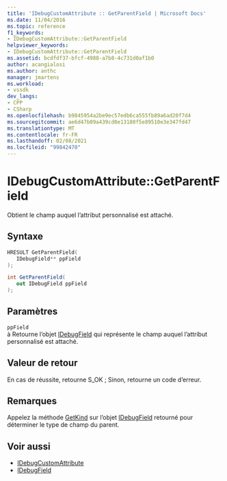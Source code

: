 ```yaml
---
title: 'IDebugCustomAttribute :: GetParentField | Microsoft Docs'
ms.date: 11/04/2016
ms.topic: reference
f1_keywords:
- IDebugCustomAttribute::GetParentField
helpviewer_keywords:
- IDebugCustomAttribute::GetParentField
ms.assetid: bcdfdf37-bfcf-4988-a7b8-4c731d0af1b0
author: acangialosi
ms.author: anthc
manager: jmartens
ms.workload:
- vssdk
dev_langs:
- CPP
- CSharp
ms.openlocfilehash: b9845954a2be9ec57edb6ca555fb89a6ad20f7d4
ms.sourcegitcommit: ae6d47b09a439cd0e13180f5e89510e3e347fd47
ms.translationtype: MT
ms.contentlocale: fr-FR
ms.lasthandoff: 02/08/2021
ms.locfileid: "99842470"
---
```

# <a name="idebugcustomattributegetparentfield"></a>IDebugCustomAttribute::GetParentField
Obtient le champ auquel l’attribut personnalisé est attaché.

## <a name="syntax"></a>Syntaxe

```cpp
HRESULT GetParentField( 
   IDebugField** ppField
);
```

```csharp
int GetParentField(
   out IDebugField ppField
);
```

## <a name="parameters"></a>Paramètres
`ppField`\
à Retourne l’objet [IDebugField](../../../extensibility/debugger/reference/idebugfield.md) qui représente le champ auquel l’attribut personnalisé est attaché.

## <a name="return-value"></a>Valeur de retour
 En cas de réussite, retourne S_OK ; Sinon, retourne un code d’erreur.

## <a name="remarks"></a>Remarques
 Appelez la méthode [GetKind](../../../extensibility/debugger/reference/idebugfield-getkind.md) sur l’objet [IDebugField](../../../extensibility/debugger/reference/idebugfield.md) retourné pour déterminer le type de champ du parent.

## <a name="see-also"></a>Voir aussi
- [IDebugCustomAttribute](../../../extensibility/debugger/reference/idebugcustomattribute.md)
- [IDebugField](../../../extensibility/debugger/reference/idebugfield.md)

